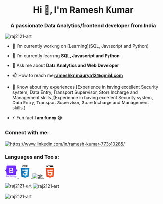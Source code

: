 <h1 align="center">Hi 👋, I'm Ramesh Kumar</h1>
<h3 align="center">A passionate Data Analytics/frontend developer from India</h3>

<p align="left"> <img src="https://komarev.com/ghpvc/?username=raj2121-art&label=Profile%20views&color=0e75b6&style=flat" alt="raj2121-art" /> </p>

- 🔭 I’m currently working on [Learning](SQL, Javascript and Python)

- 🌱 I’m currently learning **SQL, Javascript and Python**

- 💬 Ask me about **Data Analytics and Web Developer**

- 📫 How to reach me **rameshkr.maurya12@gmial.com**

- 📄 Know about my experiences [Experience in having excellent Security system, Data Entry, Transport Supervisor, Store Incharge and Management skills.](Experience in having excellent Security system, Data Entry, Transport Supervisor, Store Incharge and Management skills.)

- ⚡ Fun fact **I am funny 😃**

<h3 align="left">Connect with me:</h3>
<p align="left">
<a href="https://linkedin.com/in/https://www.linkedin.com/in/ramesh-kumar-773b10285/" target="blank"><img align="center" src="https://raw.githubusercontent.com/rahuldkjain/github-profile-readme-generator/master/src/images/icons/Social/linked-in-alt.svg" alt="https://www.linkedin.com/in/ramesh-kumar-773b10285/" height="30" width="40" /></a>
</p>

<h3 align="left">Languages and Tools:</h3>
<p align="left"> <a href="https://getbootstrap.com" target="_blank" rel="noreferrer"> <img src="https://raw.githubusercontent.com/devicons/devicon/master/icons/bootstrap/bootstrap-plain-wordmark.svg" alt="bootstrap" width="40" height="40"/> </a> <a href="https://www.w3schools.com/css/" target="_blank" rel="noreferrer"> <img src="https://raw.githubusercontent.com/devicons/devicon/master/icons/css3/css3-original-wordmark.svg" alt="css3" width="40" height="40"/> </a> <a href="https://git-scm.com/" target="_blank" rel="noreferrer"> <img src="https://www.vectorlogo.zone/logos/git-scm/git-scm-icon.svg" alt="git" width="40" height="40"/> </a> <a href="https://www.w3.org/html/" target="_blank" rel="noreferrer"> <img src="https://raw.githubusercontent.com/devicons/devicon/master/icons/html5/html5-original-wordmark.svg" alt="html5" width="40" height="40"/> </a> </p>

<p><img align="left" src="https://github-readme-stats.vercel.app/api/top-langs?username=raj2121-art&show_icons=true&locale=en&layout=compact" alt="raj2121-art" /></p>

<p>&nbsp;<img align="center" src="https://github-readme-stats.vercel.app/api?username=raj2121-art&show_icons=true&locale=en" alt="raj2121-art" /></p>

<p><img align="center" src="https://github-readme-streak-stats.herokuapp.com/?user=raj2121-art&" alt="raj2121-art" /></p>

